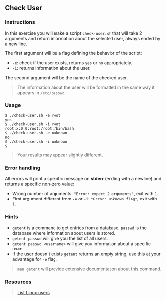 ## Check User

### Instructions

In this exercise you will make a script `check-user.sh` that will take 2 arguments and return information about the selected user, always ended by a new line.

The first argument will be a flag defining the behavior of the script:
- `-e`: check if the user exists, returns `yes` or `no` appropriately.
- `-i`: returns information about the user.

The second argument will be the name of the checked user.

> The information about the user will be formatted in the same way it appears in `/etc/passwd`.

### Usage

```console
$ ./check-user.sh -e root
yes
$ ./check-user.sh -i root
root:x:0:0:root:/root:/bin/bash
$ ./check-user.sh -e unknown
no
$ ./check-user.sh -i unknown
$
```

> Your results may appear slightly different.

### Error handling

All errors will print a specific message on **stderr** (ending with a newline) and returns a specific non-zero value:
- Wrong number of arguments: `"Error: expect 2 arguments"`, exit with `1`.
- First argument different from `-e` or `-i`: `"Error: unknown flag"`, exit with `1`.

### Hints
- `getent` is a command to get entries from a database. `passwd` is the database where information about users is stored.
- `getent passwd` will give you the list of all users.
- `getent passwd <username>` will give you information about a specific user.
- If the user doesn't exists `getent` returns an empty string, use this at your advantage for `-e` flag.

> `man getent` will provide extensive documentation about this command.

### Resources
> [List Linux users](https://linuxize.com/post/how-to-list-users-in-linux/)  
